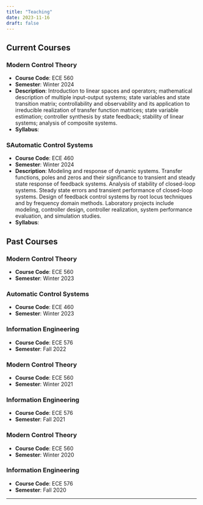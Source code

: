 ```yaml
---
title: "Teaching"
date: 2023-11-16
draft: false
---
```


## Current Courses

### Modern Control Theory
- **Course Code**: ECE 560
- **Semester**: Winter 2024
- **Description**: Introduction to linear spaces and operators; mathematical description of multiple input-output systems; state variables and state transition matrix; controllability and observability and its application to irreducible realization of transfer function matrices; state variable estimation; controller synthesis by state feedback; stability of linear systems; analysis of composite systems.
- **Syllabus**:

### SAutomatic Control Systems
- **Course Code**: ECE 460
- **Semester**: Winter 2024
- **Description**: Modeling and response of dynamic systems. Transfer functions, poles and zeros and their significance to transient and steady state response of feedback systems. Analysis of stability of closed-loop systems. Steady state errors and transient performance of closed-loop systems. Design of feedback control systems by root locus techniques and by frequency domain methods. Laboratory projects include modeling, controller design, controller realization, system performance evaluation, and simulation studies.
- **Syllabus**:

## Past Courses


### Modern Control Theory
- **Course Code**: ECE 560
- **Semester**: Winter 2023


### Automatic Control Systems
- **Course Code**: ECE 460
- **Semester**: Winter 2023


### Information Engineering
- **Course Code**: ECE 576
- **Semester**: Fall 2022

### Modern Control Theory
- **Course Code**: ECE 560
- **Semester**: Winter 2021


### Information Engineering
- **Course Code**: ECE 576
- **Semester**: Fall 2021

### Modern Control Theory
- **Course Code**: ECE 560
- **Semester**: Winter 2020

### Information Engineering
- **Course Code**: ECE 576
- **Semester**: Fall 2020
---
